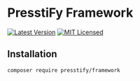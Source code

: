 # PresstiFy Framework

[![Latest Version](https://img.shields.io/badge/release-2.0.369-blue?style=for-the-badge)](https://svn.tigreblanc.fr/presstify/framework/tags/2.0.369)
[![MIT Licensed](https://img.shields.io/badge/license-MIT-green?style=for-the-badge)](LICENSE.md)

## Installation

```bash
composer require presstify/framework
```
